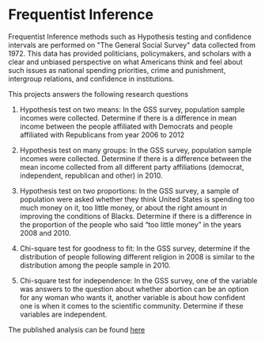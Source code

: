 # Frequentist Inference

Frequentist Inference methods such as Hypothesis testing and confidence intervals are performed on "The General Social Survey​" data collected from 1972. This data has provided politicians, policymakers, and scholars with a clear and unbiased perspective on what Americans think and feel about such issues as national spend​ing priorities, crime and punishment, intergroup relations, and confidence in institutions.

This projects answers the following research questions

1. Hypothesis test on two means:
   In the GSS survey, population sample incomes were collected. Determine if there is a difference in mean income between the people affiliated with Democrats and people affiliated with Republicans from year 2006 to 2012

2. Hypothesis test on many groups:
   In the GSS survey, population sample incomes were collected. Determine if there is a difference between the mean income collected from all different party affiliations (democrat, independent, republican and other) in 2010.

3. Hypothesis test on two proportions:
   In the GSS survey, a sample of population were asked whether they think United States is spending too much money on it, too little money, or about the right amount in improving the conditions of Blacks. Determine if there is a difference in the proportion of the people who said “too little money” in the years 2008 and 2010.

4. Chi-square test for goodness to fit:
   In the GSS survey, determine if the distribution of people following different religion in 2008 is similar to the distribution among the people sample in 2010.

5. Chi-square test for independence:
   In the GSS survey, one of the variable was answers to the question about whether abortion can be an option for any woman who wants it, another variable is about how confident one is when it comes to the scientific community. Determine if these variables are independent.

The published analysis can be found [here](http://rpubs.com/bicepjai/321947)
